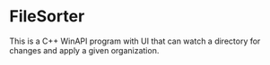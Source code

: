 # FileSorter
This is a C++ WinAPI program with UI that can watch a directory for changes and apply a given organization.

